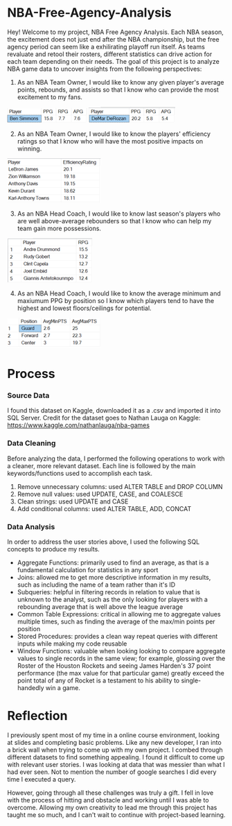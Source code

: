 # NBA-Free-Agency-Analysis

Hey! Welcome to my project, NBA Free Agency Analysis. Each NBA season, the excitement does not just end after the NBA championship, but the free agency period can seem like a exhilirating playoff run itself. As teams revaluate and retool their rosters, different statistics can drive action for each team depending on their needs. The goal of this project is to analyze NBA game data to uncover insights from the following perspectives:

1) As an NBA Team Owner, I would like to know any given player's average points, rebounds, and assists so that I know who can provide the most excitement to my fans.

![](https://github.com/jason-paulose/NBA-Free-Agency-Analysis/blob/main/Ben%20Simmons.png)
![](https://github.com/jason-paulose/NBA-Free-Agency-Analysis/blob/main/DeMar%20DeRozan.png)

2) As an NBA Team Owner, I would like to know the players' efficiency ratings so that I know who will have the most positive impacts on winning.

![](https://github.com/jason-paulose/NBA-Free-Agency-Analysis/blob/main/Efficiency%20Ratings.png)

3) As an NBA Head Coach, I would like to know last season's players who are well above-average rebounders so that I know who can help my team gain more possessions.

![](https://github.com/jason-paulose/NBA-Free-Agency-Analysis/blob/main/rebounders.png)

4) As an NBA Head Coach, I would like to know the average minimum and maxiumum PPG by position so I know which players tend to have the highest and lowest floors/ceilings for potential.

![](https://github.com/jason-paulose/NBA-Free-Agency-Analysis/blob/main/average%20max%20and%20min.png)

# Process

### Source Data

I found this dataset on Kaggle, downloaded it as a .csv and imported it into SQL Server. Credit for the dataset goes to Nathan Lauga on Kaggle: https://www.kaggle.com/nathanlauga/nba-games

### Data Cleaning

Before analyzing the data, I performed the following operations to work with a cleaner, more relevant dataset. Each line is followed by the main keywords/functions used to accomplish each task.

1) Remove unnecessary columns: used ALTER TABLE and DROP COLUMN
2) Remove null values: used UPDATE, CASE, and COALESCE
3) Clean strings: used UPDATE and CASE
4) Add conditional columns: used ALTER TABLE, ADD, CONCAT

### Data Analysis

In order to address the user stories above, I used the following SQL concepts to produce my results.

- Aggregate Functions: primarily used to find an average, as that is a fundamental calculation for statistics in any sport
- Joins: allowed me to get more descriptive information in my results, such as including the name of a team rather than it's ID
- Subqueries: helpful in filtering records in relation to value that is unknown to the analyst, such as the only looking for players with a rebounding average that is well above the league average
- Common Table Expressions: critical in allowing me to aggregate values multiple times, such as finding the average of the max/min points per position
- Stored Procedures: provides a clean way repeat queries with different inputs while making my code reusable
- Window Functions: valuable when looking looking to compare aggregate values to single records in the same view; for example, glossing over the Roster of the Houston Rockets and seeing James Harden's 37 point performance (the max value for that particular game) greatly exceed the point total of any of Rocket is a testament to his ability to single-handedly win a game.

# Reflection

I previously spent most of my time in a online course environment, looking at slides and completing basic problems. Like any new developer, I ran into a brick wall when trying to come up with my own project. I combed through different datasets to find something appealing. I found it difficult to come up with relevant user stories. I was looking at data that was messier than what I had ever seen. Not to mention the number of google searches I did every time I executed a query.

However, going through all these challenges was truly a gift. I fell in love with the process of hitting and obstacle and working until I  was able to overcome. Allowing my own creativity to lead me through this project has taught me so much, and I can't wait to continue with project-based learning.
